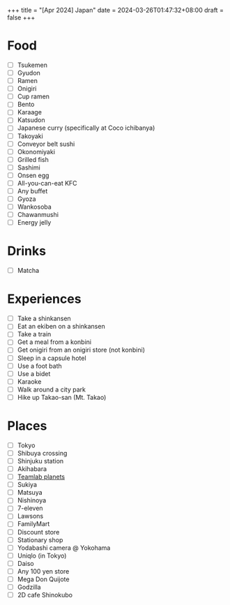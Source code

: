 +++
title = "[Apr 2024] Japan"
date = 2024-03-26T01:47:32+08:00
draft = false
+++

# Food

- [ ] Tsukemen
- [ ] Gyudon
- [ ] Ramen
- [ ] Onigiri
- [ ] Cup ramen
- [ ] Bento
- [ ] Karaage
- [ ] Katsudon
- [ ] Japanese curry (specifically at Coco ichibanya)
- [ ] Takoyaki
- [ ] Conveyor belt sushi
- [ ] Okonomiyaki
- [ ] Grilled fish
- [ ] Sashimi
- [ ] Onsen egg
- [ ] All-you-can-eat KFC
- [ ] Any buffet
- [ ] Gyoza
- [ ] Wankosoba
- [ ] Chawanmushi
- [ ] Energy jelly

# Drinks

- [ ] Matcha 
# Experiences

- [ ] Take a shinkansen
- [ ] Eat an ekiben on a shinkansen
- [ ] Take a train
- [ ] Get a meal from a konbini
- [ ] Get onigiri from an onigiri store (not konbini)
- [ ] Sleep in a capsule hotel
- [ ] Use a foot bath
- [ ] Use a bidet
- [ ] Karaoke
- [ ] Walk around a city park
- [ ] Hike up Takao-san (Mt. Takao)
# Places

- [ ] Tokyo
- [ ] Shibuya crossing
- [ ] Shinjuku station
- [ ] Akihabara
- [ ] [Teamlab planets](https://www.teamlab.art/e/planets/)
- [ ] Sukiya
- [ ] Matsuya
- [ ] Nishinoya
- [ ] 7-eleven
- [ ] Lawsons
- [ ] FamilyMart
- [ ] Discount store
- [ ] Stationary shop
- [ ] Yodabashi camera @ Yokohama
- [ ] Uniqlo (in Tokyo)
- [ ] Daiso
- [ ] Any 100 yen store
- [ ] Mega Don Quijote
- [ ] Godzilla
- [ ] 2D cafe Shinokubo